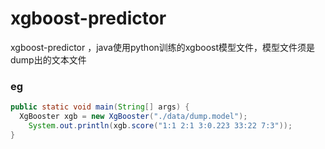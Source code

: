 # xgboost-predictor
xgboost-predictor ，java使用python训练的xgboost模型文件，模型文件须是dump出的文本文件

### eg
```java
public static void main(String[] args) {
  XgBooster xgb = new XgBooster("./data/dump.model");
	System.out.println(xgb.score("1:1 2:1 3:0.223 33:22 7:3"));
}
```

